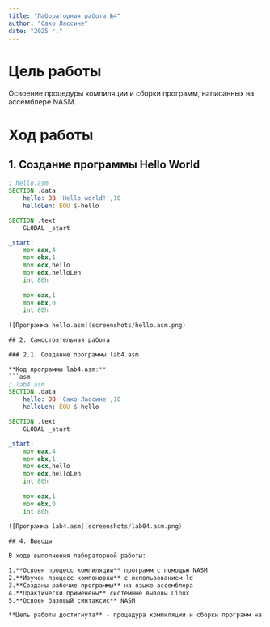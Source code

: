 ```yaml
---
title: "Лабораторная работа №4"
author: "Сако Лассине"
date: "2025 г."
---
```


# Цель работы
Освоение процедуры компиляции и сборки программ, написанных на ассемблере NASM.

# Ход работы

## 1. Создание программы Hello World
```asm
; hello.asm
SECTION .data
    hello: DB 'Hello world!',10
    helloLen: EQU $-hello

SECTION .text
    GLOBAL _start

_start:
    mov eax,4
    mov ebx,1
    mov ecx,hello
    mov edx,helloLen
    int 80h
    
    mov eax,1
    mov ebx,0
    int 80h
    
![Программа hello.asm](screenshots/hello.asm.png)

## 2. Самостоятельная работа

### 2.1. Создание программы lab4.asm

**Код программы lab4.asm:**
```asm
; lab4.asm
SECTION .data
    hello: DB 'Сако Лассине',10
    helloLen: EQU $-hello

SECTION .text
    GLOBAL _start

_start:
    mov eax,4
    mov ebx,1
    mov ecx,hello
    mov edx,helloLen
    int 80h
    
    mov eax,1
    mov ebx,0
    int 80h
    
![Программа lab4.asm](screenshots/lab04.asm.png)

## 4. Выводы

В ходе выполнения лабораторной работы:

1.**Освоен процесс компиляции** программ с помощью NASM
2.**Изучен процесс компоновки** с использованием ld
3.**Созданы рабочие программы** на языке ассемблера
4.**Практически применены** системные вызовы Linux
5.**Освоен базовый синтаксис** NASM

**Цель работы достигнута** - процедура компиляции и сборки программ на ассемблере NASM успешно освоена.
